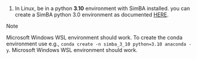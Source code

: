 


####


1) In Linux, be in a python **3.10** environment with SimBA installed. you can create a SimBA python 3.0 environment as documented [HERE](https://github.com/sgoldenlab/simba/blob/master/docs/installation_new.md).

>[!NOTE]  
> Microsoft Windows WSL environment should work. To create the conda environment use e.g., `conda create -n simba_3_10 python=3.10 anaconda -y`. Microsoft Windows WSL environment should work. 


